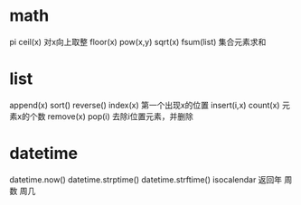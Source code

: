 # math
pi
ceil(x) 对x向上取整
floor(x)
pow(x,y)
sqrt(x)
fsum(list) 集合元素求和

# list
append(x)
sort()
reverse()
index(x) 第一个出现x的位置
insert(i,x)
count(x) 元素x的个数
remove(x)
pop(i) 去除i位置元素，并删除

# datetime
datetime.now()
datetime.strptime()
datetime.strftime()
isocalendar 返回年  周数  周几

